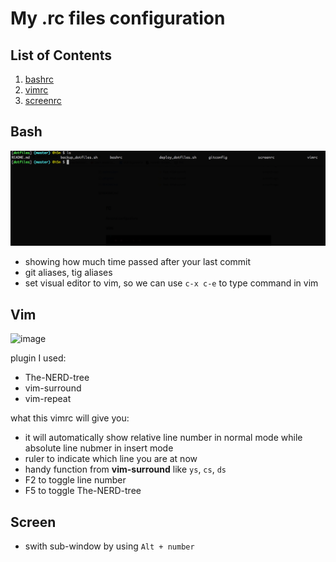 # My .rc files configuration

## List of Contents
1. [bashrc](#bash)
2. [vimrc](#vim)
3. [screenrc](#screen)

## Bash
![](./screenshot/bashScreenshot.png)

* showing how much time passed after your last commit
* git aliases, tig aliases
* set visual editor to vim, so we can  use `c-x c-e` to type command in vim

## Vim
![image](https://media.giphy.com/media/h5okkIBLkKFxNMgfkI/giphy.gif)

plugin I used: 
* The-NERD-tree
* vim-surround
* vim-repeat

what this vimrc will give you:

* it will automatically show relative line number in normal mode
while absolute line nubmer in insert mode
* ruler to indicate which line you are at now
* handy function from **vim-surround** like `ys`, `cs`, `ds`
* F2 to toggle line number
* F5 to toggle The-NERD-tree


## Screen

* swith sub-window by using `Alt + number`

